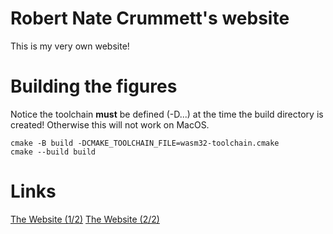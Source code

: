 # Robert Nate Crummett's website

This is my very own website!

# Building the figures

Notice the toolchain **must** be defined (-D...) at the time the build
directory is created! Otherwise this will not work on MacOS.

```console
cmake -B build -DCMAKE_TOOLCHAIN_FILE=wasm32-toolchain.cmake
cmake --build build
```

# Links

[The Website (1/2)](https://robertcrummett.com)
[The Website (2/2)](https://natecrummett.com)
